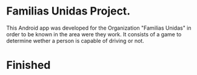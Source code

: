 # Familias Unidas Project.

This Android app was developed for the Organization "Familias Unidas" in order to be known in the area were they work. It consists of a game to determine wether a person is capable of driving or not.

# Finished
